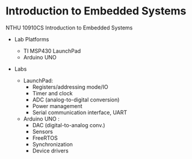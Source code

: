 # Introduction to Embedded Systems
NTHU 10910CS Introduction to Embedded Systems

 - Lab Platforms
	 - TI MSP430 LaunchPad
	 - Arduino UNO

 - Labs
	 - LaunchPad:
	   - Registers/addressing mode/IO
	   - Timer and clock
	   - ADC (analog-to-digital conversion)
	   - Power management
	   - Serial communication interface, UART
	 - Arduino UNO :
	   - DAC (digital-to-analog conv.)
	   - Sensors
	   - FreeRTOS
	   - Synchronization
	   - Device drivers
